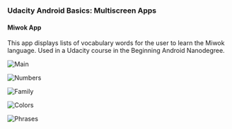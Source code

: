 ### Udacity Android Basics: Multiscreen Apps
#### Miwok App

This app displays lists of vocabulary words for the user to learn the Miwok language.
Used in a Udacity course in the Beginning Android Nanodegree.

![Main](screenshots/main.jpg)

![Numbers](screenshots/numbers.jpg)

![Family](screenshots/family.jpg)

![Colors](screenshots/colors.jpg)

![Phrases](screenshots/phrases.jpg)